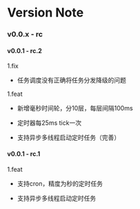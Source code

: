 # Version Note

### v0.0.x - rc

#### v0.0.1 - rc.2

1.fix

- 任务调度没有正确将任务分发降级的问题

1.feat

- 新增毫秒时间轮，分10层，每层间隔100ms

- 定时器每25ms tick一次

- 支持异步多线程启动定时任务（完善）

#### v0.0.1 - rc.1

1.feat

- 支持cron，精度为秒的定时任务

- 支持异步多线程启动定时任务
